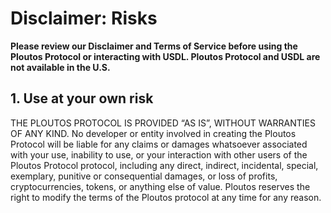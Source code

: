 # Disclaimer: Risks

**Please review our Disclaimer and Terms of Service before using the Ploutos Protocol or interacting with USDL. Ploutos Protocol and USDL are not available in the U.S.**

## 1. Use at your own risk

THE PLOUTOS PROTOCOL IS PROVIDED “AS IS”, WITHOUT WARRANTIES OF ANY KIND. No developer or entity involved in creating the Ploutos Protocol will be liable for any claims or damages whatsoever associated with your use, inability to use, or your interaction with other users of the Ploutos Protocol protocol, including any direct, indirect, incidental, special, exemplary, punitive or consequential damages, or loss of profits, cryptocurrencies, tokens, or anything else of value. Ploutos reserves the right to modify the terms of the Ploutos protocol at any time for any reason.

